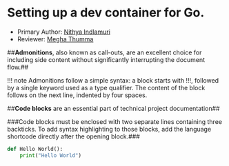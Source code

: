 # Setting up a dev container for Go.
* Primary Author: [Nithya Indlamuri](https://github.com/nithyaindla)
* Reviewer: [Megha Thumma](https://github.com/mthumma20)

##__Admonitions__, also known as call-outs, are an excellent choice for including side content without significantly interrupting the document flow.##

!!! note
    Admonitions follow a simple syntax: a block starts with !!!, followed by a single keyword used as a type qualifier. The content of the block follows on the next line, indented by four spaces.

##__Code blocks__ are an essential part of technical project documentation##

###Code blocks must be enclosed with two separate lines containing three backticks. To add syntax highlighting to those blocks, add the language shortcode directly after the opening block.###

``` py title="codeblocks.py"
def Hello World():
    print("Hello World")
```